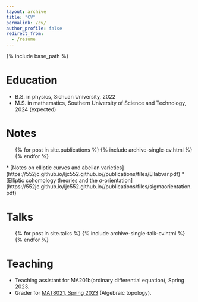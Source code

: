 ```yaml
---
layout: archive
title: "CV"
permalink: /cv/
author_profile: false
redirect_from:
  - /resume
---
```


{% include base_path %}



Education
======
* B.S. in physics, Sichuan University, 2022
* M.S. in mathematics, Southern University of Science and Technology, 2024 (expected)

Notes
======
<ul>{% for post in site.publications %}
    {% include archive-single-cv.html %}
  {% endfor %}</ul>  
* [Notes on elliptic curves and abelian varieties](https://552jc.github.io/ljc552.github.io//publications/files/Ellabvar.pdf)
* [Elliptic cohomology theories and the σ-orientation](https://552jc.github.io/ljc552.github.io//publications/files/sigmaorientation.pdf)
 
Talks
======
  <ul>{% for post in site.talks %}
    {% include archive-single-talk-cv.html %}
  {% endfor %}</ul>
  
Teaching
======
* Teaching assistant for MA201b(ordinary differential equation), Spring 2023.
* Grader for [MAT8021, Spring 2023](https://yifeizhu.github.io/8021/2023/) (Algebraic topology).
